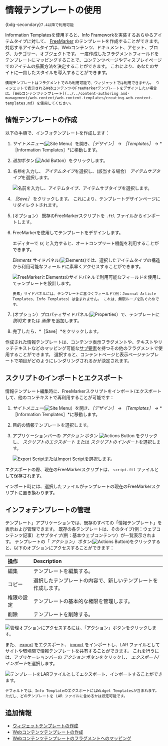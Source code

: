 # 情報テンプレートの使用

{bdg-secondary}`7.4以降で利用可能`

Information Templatesを使用すると、Info Frameworkを実装するあらゆるアイテムタイプに対して、 [FreeMarker](https://freemarker.apache.org/) のテンプレートを作成することができます。 対応するアイテムタイプは、Webコンテンツ、ドキュメント、アセット、ブログ、カテゴリー、オブジェクトです。 一度作成したフラグメントフィールドをテンプレートにマッピングすることで、コンテンツページやディスプレイページでのアイテムの描画方法を決定することができます。 これにより、あなたのサイトに一貫したスタイルを導入することができます。

```{important}
情報テンプレートはフラグメントでのみ利用可能で、ウィジェットでは利用できません。 ウィジェットで表示されるWebコンテンツのFreeMarkerテンプレートをデザインしたい場合は、[Webコンテンツテンプレート](../../content-authoring and-management/web-content/web-content-templates/creating-web-content-templates.md) を使用してください。
```

## 情報テンプレートの作成

以下の手順で、インフォテンプレートを作成します：

1. *サイトメニュー*(![Site Menu](../../images/icon-product-menu.png)）を開き、*［デザイン］* &rarr; *［Templates］* &rarr; *［Information Templates］*に移動します。

1. *追加*ボタン(![Add Button](../../images/icon-add.png)）をクリックします。

1. *名称*を入力し、 *アイテムタイプ*を選択し、(該当する場合） *アイテムサブタイプ*を選択します。

   ![名前を入力し、アイテムタイプ、アイテムサブタイプを選択します。](./using-information-templates/images/01.png)

1. *［Save］* をクリックします。 これにより、テンプレートデザインページにリダイレクトされます。

1. (オプション） [](#importing-and-exporting-scripts) 既存のFreeMarkerスクリプトを `.ftl` ファイルからインポートします。

1. FreeMarkerを使用してテンプレートをデザインします。

   エディターで `${` と入力すると、オートコンプリート機能を利用することができます。

   *Elements* サイドパネル(![Elements](../../images/icon-list-ul.png))では、選択したアイテムタイプの構造から利用可能なフィールドに素早くアクセスすることができます。

   ![FreeMarkerとElementsのサイドパネルで利用可能なフィールドを使用してテンプレートを設計します。](./using-information-templates/images/02.png)

   ```{note}
   要素」サイドパネルには、テンプレートに基づくフィールド(例：Journal Article Templates、Info Templates）は含まれません。 これは、無限ループを防ぐためです。
   ```

1. (オプション）プロパティサイドパネル(![Properties](../../images/icon-cog3.png)）で、テンプレートに *説明文* または *画像* を追加します。

1. 完了したら、*［Save］*をクリックします。

作成された情報テンプレートは、コンテンツ表示フラグメントや、テキストやリッチテキストなどのマッピング可能な[サブ要素](../creating-pages/page-fragments-and-widgets/using-fragments/configuring-fragments/fragment-sub-elements-reference.md)を持つその他のフラグメントで使用することができます。 選択すると、コンテントページと表示ページテンプレートで項目がどのようにレンダリングされるかが決定されます。

## スクリプトのインポートとエクスポート

情報テンプレート編集時に、FreeMarkerスクリプトをインポート/エクスポートして、他のコンテキストで再利用することが可能です：

1. *サイトメニュー*(![Site Menu](../../images/icon-product-menu.png)）を開き、*［デザイン］* &rarr; *［Templates］* &rarr; *［Information Templates］*に移動します。

1. 目的の情報テンプレートを選択します。

1. アプリケーションバーの *アクション* ボタン ![Actions Button](../../images/icon-actions.png) をクリックし、 *スクリプトのエクスポート* または *スクリプトのインポート*を選択します。

   ![Export ScriptまたはImport Scriptを選択します。](./using-information-templates/images/03.png)

エクスポートの際、現在のFreeMarkerスクリプトは、 `script.ftl` ファイルとして保存されます。

インポート時には、選択したファイルがテンプレートの現在のFreeMarkerスクリプトに置き換わります。

## インフォテンプレートの管理

テンプレート」アプリケーションでは、既存のすべての「情報テンプレート」を表示および管理できます。 既存の各テンプレートは、そのタイプ(例：ウェブコンテンツ記事）とサブタイプ(例：基本ウェブコンテンツ）が一覧表示されます。 テンプレートの「 *アクション」* ボタン(![Actions Button](../../images/icon-actions.png))をクリックすると、以下のオプションにアクセスすることができます：

| 操作    | Description                     |
|:----- |:------------------------------- |
| 編集    | テンプレートを編集する。                    |
| コピー   | 選択したテンプレートの内容で、新しいテンプレートを作成します。 |
| 権限の設定 | テンプレートの基本的な権限を管理します。            |
| 削除    | テンプレートを削除する。                    |

![管理オプションにアクセスするには、「アクション」ボタンをクリックします。](./using-information-templates/images/04.png)

また、 [export](#exporting-templates) をエクスポート、 [import](#importing-templates) をインポートし、LAR ファイルとしてサイトや環境間で情報テンプレートを共有することができます。 これを行うには、アプリケーションバーの *アクション* ボタンをクリックし、 *エクスポート/インポート*を選択します。

![テンプレートをLARファイルとしてエクスポート、インポートすることができます。](./using-information-templates/images/05.png)

```{note}
デフォルトでは、Info TemplateのエクスポートにはWidget Templatesが含まれます。 ただし、どのテンプレートを LAR ファイルに含めるかは設定可能です。
```

## 追加情報

* [ウィジェットテンプレートの作成](../creating-pages/page-fragments-and-widgets/using-widgets/styling-widgets/creating-a-widget-template.md)
* [Webコンテンツテンプレートの作成](../../content-authoring-and-management/web-content/web-content-templates/creating-web-content-templates.md)
* [Webコンテンツテンプレートのフラグメントへのマッピング](../../content-authoring-and-management/web-content/web-content-templates/mapping-web-content-templates-to-fragments.md)
